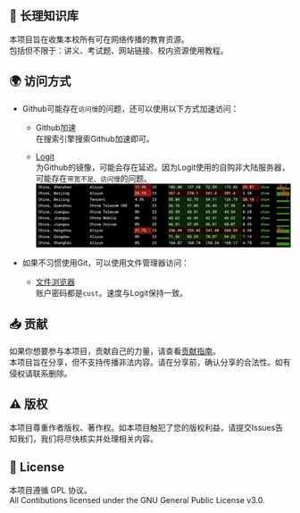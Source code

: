 ## 📖 长理知识库
本项目旨在收集本校所有可在网络传播的教育资源。  
包括但不限于：讲义、考试题、网站链接、校内资源使用教程。

## 🌍 访问方式
- Github可能存在`访问慢`的问题，还可以使用以下方式加速访问：
  - Github加速  
  在搜索引擎搜索Github加速即可。

  - [Logit](https://git.lolli.tech/lollipopkit/cust_knowledge_base)  
为Github的镜像，可能会存在延迟。因为Logit使用的自购非大陆服务器，可能存在`带宽不足、访问慢`的问题。
![ping](/.img/ping.png)

- 如果不习惯使用Git，可以使用文件管理器访问：
  - [文件浏览器](https://file.lolli.tech/files/)  
  账户密码都是`cust`。速度与Logit保持一致。


## 📥 贡献
如果你想要参与本项目，贡献自己的力量，请查看[贡献指南](CONTRIBUTE.md)。  
本项目旨在分享，但不支持传播非法内容。请在分享前，确认分享的合法性。如有侵权请联系删除。

## ⚠ 版权
本项目尊重作者版权、著作权。如本项目触犯了您的版权利益，请提交Issues告知我们，我们将尽快核实并处理相关内容。

## 📝 License
本项目遵循 GPL 协议。  
All Contibutions licensed under the GNU General Public License v3.0.
